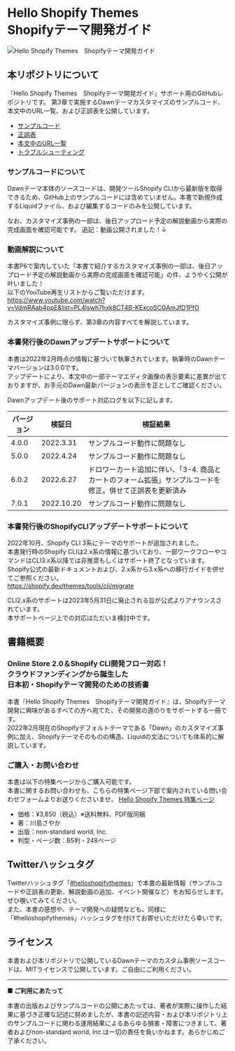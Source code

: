 # Hello Shopify Themes <br> Shopifyテーマ開発ガイド
![Hello Shopify Themes　Shopifyテーマ開発ガイド](https://www.non-standardworld.co.jp/wp-content/themes/nswinc/img/shopify_book_ogp.png)

## 本リポジトリについて
『Hello Shopify Themes　Shopifyテーマ開発ガイド』サポート用のGitHubレポジトリです。
第3章で実施するDawnテーマカスタマイズのサンプルコード、本文中のURL一覧、および正誤表を公開しています。

- [サンプルコード](https://github.com/non-standardworld/hello-shopify-themes/tree/main/Dawn-custom-sample)
- [正誤表](https://github.com/non-standardworld/hello-shopify-themes/blob/main/%E6%AD%A3%E8%AA%A4%E8%A1%A8.md)
- [本文中のURL一覧](https://github.com/non-standardworld/hello-shopify-themes/blob/main/%E6%9C%AC%E6%96%87%E5%86%85URL%E3%83%AA%E3%82%B9%E3%83%88.md)
- [トラブルシューティング](https://github.com/non-standardworld/hello-shopify-themes/blob/main/%E3%83%88%E3%83%A9%E3%83%96%E3%83%AB%E3%82%B7%E3%83%A5%E3%83%BC%E3%83%86%E3%82%A3%E3%83%B3%E3%82%B0.md)

### サンプルコードについて
Dawnテーマ本体のソースコードは、開発ツールShopify CLIから最新版を取得できるため、GitHub上のサンプルコードには含めていません。本書で新規作成するLiquidファイル、および編集するコードのみを公開しています。

なお、カスタマイズ事例の一部は、後日アップロード予定の解説動画から実際の完成画面を確認可能です。
追記：動画公開されました！↓

### 動画解説について
本書P6で案内していた「本書で紹介するカスタマイズ事例の一部は、後日アップロード予定の解説動画から実際の完成画面を確認可能」の件、ようやく公開が叶いました！  
以下のYouTube再生リストからご覧いただけます。  
https://www.youtube.com/watch?v=VdmRAab4ppE&list=PL4Iswh7hxk8CT4B-KExcoSCGAmJfD1PfO

カスタマイズ事例に限らず、第3章の内容すべてを解説しています。

### 本書発行後のDawnアップデートサポートについて
本書は2022年2月時点の情報に基づいて執筆されています。執筆時のDawnテーマバージョンは3.0.0です。<br>
アップデートにより、本文中の一部テーマエディタ画像の表示要素に差異が出ておりますが、お手元のDawn最新バージョンの表示を正としてご確認ください。

Dawnアップデート後のサポート対応ログを以下に記します。

|バージョン |検証日  |検証結果  |
|---|---|---|
|4.0.0  |2022.3.31  |サンプルコード動作に問題なし  |
|5.0.0  |2022.4.24  |サンプルコード動作に問題なし  |
|6.0.2  |2022.6.27  |ドロワーカート追加に伴い、「3-4. 商品とカートのフォーム拡張」サンプルコードを修正。併せて正誤表を更新済み  |
|7.0.1  |2022.10.20  |サンプルコード動作に問題なし  |

### 本書発行後のShopifyCLIアップデートサポートについて
2022年10月、Shopify CLI 3系にテーマのサポートが追加されました。<br>
本書発行時のShopify CLIは2.x系の情報に基づいており、一部ワークフローやコマンドはCLI3.x系以降では非推奨もしくはサポート終了となっています。<br>
Shopify公式の最新ドキュメントおよび、2.x系から3.x系への移行ガイドを併せてご参照ください。<br>
https://shopify.dev/themes/tools/cli/migrate

CLI2.x系のサポートは2023年5月31日に廃止される旨が公式よりアナウンスされています。<br>
本サポートページ上での対応はただいま検討中です。

## 書籍概要
### Online Store 2.0＆Shopify CLI開発フロー対応！<br>クラウドファンディングから誕生した<br>日本初・Shopifyテーマ開発のための技術書
本書『Hello Shopify Themes　Shopifyテーマ開発ガイド』は、Shopifyテーマ開発に興味があるすべての方へ宛てた、その開発の道のりをサポートする一冊です。<br>
2022年2月現在のShopifyデフォルトテーマである「Dawn」のカスタマイズ事例に加え、Shopifyテーマそのものの構造、Liquidの文法についても体系的に解説しています。

### ご購入・お問い合わせ
本書は以下の特集ページからご購入可能です。<br>
本書に関するお問い合わせも、こちらの特集ページ下部で案内されている問い合わせフォームよりお送りくださいませ。
[Hello Shopify Themes 特集ページ](https://www.non-standardworld.co.jp/hello-shopify-themes/)

- 価格：¥3,850（税込）※送料無料、PDF版同梱
- 著：川島さやか
- 出版：non-standard world, Inc.
- 判型・ページ数：B5判・248ページ

## Twitterハッシュタグ
Twitterハッシュタグ「[#helloshopifythemes](https://twitter.com/hashtag/helloshopifythemes?src=hashtag_click&f=live)」で本書の最新情報（サンプルコードや正誤表の更新、解説動画の追加、イベント開催など）をお知らせします。ぜひ覗いてみてください。<br>
また、本書の感想や、テーマ開発への疑問なども、同様に「#helloshopifythemes」ハッシュタグを付けてお寄せいただけたら幸いです。

## ライセンス
本書および本リポジトリで公開しているDawnテーマのカスタム事例ソースコードは、MITライセンスで公開しています。ご自由にご利用ください。

---

**■ ご利用にあたって**

本書の出版およびサンプルコードの公開にあたっては、著者が実際に操作した結果に基づき正確な記述に努めましたが、本書の記述内容・および本リポジトリ上のサンプルコードに関わる運用結果によるあらゆる損害・障害につきまして、著者およびnon-standard world, Inc.は一切の責任を負いかねます。あらかじめご了承ください。
